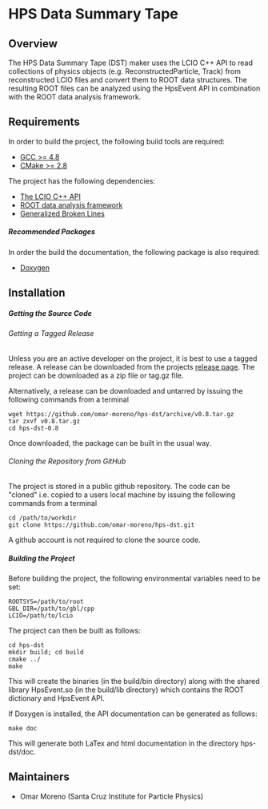 HPS Data Summary Tape
=====================

Overview
--------

The HPS Data Summary Tape (DST) maker uses the LCIO C++ API to read collections
of physics objects (e.g. ReconstructedParticle, Track) from reconstructed LCIO
files and convert them to ROOT data structures. The resulting ROOT files can be 
analyzed using the HpsEvent API in combination with the ROOT data analysis 
framework.

Requirements
------------

In order to build the project, the following build tools are required:
* [GCC >= 4.8](https://gcc.gnu.org/install/)
* [CMake >= 2.8](http://www.cmake.org/cmake/help/install.html)

The project has the following dependencies: 
* [The LCIO C++ API](http://lcio.desy.de/v02-04-03/doc/manual_html/manual.html#SECTION00030000000000000000)
* [ROOT data analysis framework](http://root.cern.ch/drupal/content/installing-root-source)
* [Generalized Broken Lines](https://www.wiki.terascale.de/index.php/GeneralBrokenLines)

##### Recommended Packages #####

In order the build the documentation, the following package is also required:
* [Doxygen](http://www.stack.nl/~dimitri/doxygen/manual/install.html) 

Installation
------------

##### Getting the Source Code #####

###### Getting a Tagged Release ######

Unless you are an active developer on the project, it is best to use a tagged 
release. A release can be downloaded from the projects 
[release page](https://github.com/omar-moreno/hps-dst/releases).  The project
can be downloaded as a zip file or tag.gz file.

Alternatively, a release can be downloaded and untarred by issuing the 
following commands from a terminal

    wget https://github.com/omar-moreno/hps-dst/archive/v0.8.tar.gz
    tar zxvf v0.8.tar.gz
    cd hps-dst-0.8

Once downloaded, the package can be built in the usual way.

###### Cloning the Repository from GitHub ######

The project is stored in a public github repository.  The code can be 
"cloned" i.e. copied to a users local machine by issuing the following commands
from a terminal

	cd /path/to/workdir
	git clone https://github.com/omar-moreno/hps-dst.git

A github account is not required to clone the source code.

##### Building the Project #####

Before building the project, the following environmental variables need to be set:

	ROOTSYS=/path/to/root
	GBL_DIR=/path/to/gbl/cpp
	LCIO=/path/to/lcio

The project can then be built as follows:

	cd hps-dst
	mkdir build; cd build
	cmake ../
	make

This will create the binaries (in the build/bin directory) along with the shared
library HpsEvent.so (in the build/lib directory) which contains the ROOT 
dictionary and HpsEvent API.  

If Doxygen is installed, the API documentation can be generated as follows:

	make doc

This will generate both LaTex and html documentation in the directory hps-dst/doc.

Maintainers
-----------

* Omar Moreno (Santa Cruz Institute for Particle Physics) 

